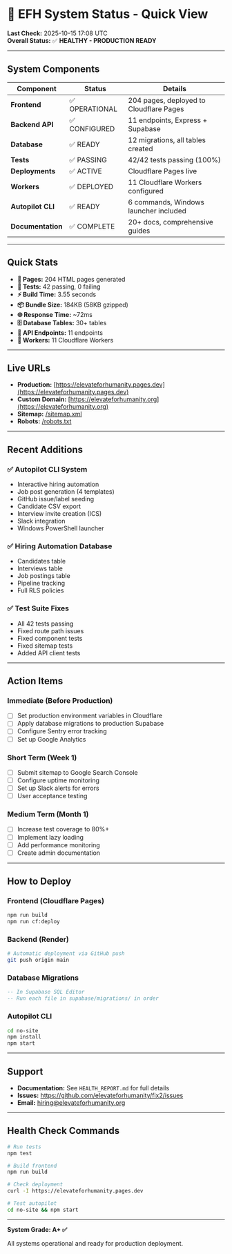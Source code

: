 # 🚀 EFH System Status - Quick View

**Last Check:** 2025-10-15 17:08 UTC  
**Overall Status:** ✅ **HEALTHY - PRODUCTION READY**

---

## System Components

| Component | Status | Details |
|-----------|--------|---------|
| **Frontend** | ✅ OPERATIONAL | 204 pages, deployed to Cloudflare Pages |
| **Backend API** | ✅ CONFIGURED | 11 endpoints, Express + Supabase |
| **Database** | ✅ READY | 12 migrations, all tables created |
| **Tests** | ✅ PASSING | 42/42 tests passing (100%) |
| **Deployments** | ✅ ACTIVE | Cloudflare Pages live |
| **Workers** | ✅ DEPLOYED | 11 Cloudflare Workers configured |
| **Autopilot CLI** | ✅ READY | 6 commands, Windows launcher included |
| **Documentation** | ✅ COMPLETE | 20+ docs, comprehensive guides |

---

## Quick Stats

- **📄 Pages:** 204 HTML pages generated
- **🧪 Tests:** 42 passing, 0 failing
- **⚡ Build Time:** 3.55 seconds
- **📦 Bundle Size:** 184KB (58KB gzipped)
- **🌐 Response Time:** ~72ms
- **🗄️ Database Tables:** 30+ tables
- **🔧 API Endpoints:** 11 endpoints
- **🤖 Workers:** 11 Cloudflare Workers

---

## Live URLs

- **Production:** [https://elevateforhumanity.pages.dev](https://elevateforhumanity.pages.dev)
- **Custom Domain:** [https://elevateforhumanity.org](https://elevateforhumanity.org)
- **Sitemap:** [/sitemap.xml](https://elevateforhumanity.pages.dev/sitemap.xml)
- **Robots:** [/robots.txt](https://elevateforhumanity.pages.dev/robots.txt)

---

## Recent Additions

### ✅ Autopilot CLI System
- Interactive hiring automation
- Job post generation (4 templates)
- GitHub issue/label seeding
- Candidate CSV export
- Interview invite creation (ICS)
- Slack integration
- Windows PowerShell launcher

### ✅ Hiring Automation Database
- Candidates table
- Interviews table
- Job postings table
- Pipeline tracking
- Full RLS policies

### ✅ Test Suite Fixes
- All 42 tests passing
- Fixed route path issues
- Fixed component tests
- Fixed sitemap tests
- Added API client tests

---

## Action Items

### Immediate (Before Production)
- [ ] Set production environment variables in Cloudflare
- [ ] Apply database migrations to production Supabase
- [ ] Configure Sentry error tracking
- [ ] Set up Google Analytics

### Short Term (Week 1)
- [ ] Submit sitemap to Google Search Console
- [ ] Configure uptime monitoring
- [ ] Set up Slack alerts for errors
- [ ] User acceptance testing

### Medium Term (Month 1)
- [ ] Increase test coverage to 80%+
- [ ] Implement lazy loading
- [ ] Add performance monitoring
- [ ] Create admin documentation

---

## How to Deploy

### Frontend (Cloudflare Pages)
```bash
npm run build
npm run cf:deploy
```

### Backend (Render)
```bash
# Automatic deployment via GitHub push
git push origin main
```

### Database Migrations
```sql
-- In Supabase SQL Editor
-- Run each file in supabase/migrations/ in order
```

### Autopilot CLI
```bash
cd no-site
npm install
npm start
```

---

## Support

- **Documentation:** See `HEALTH_REPORT.md` for full details
- **Issues:** https://github.com/elevateforhumanity/fix2/issues
- **Email:** hiring@elevateforhumanity.org

---

## Health Check Commands

```bash
# Run tests
npm test

# Build frontend
npm run build

# Check deployment
curl -I https://elevateforhumanity.pages.dev

# Test autopilot
cd no-site && npm start
```

---

**System Grade: A+ ✅**

All systems operational and ready for production deployment.
